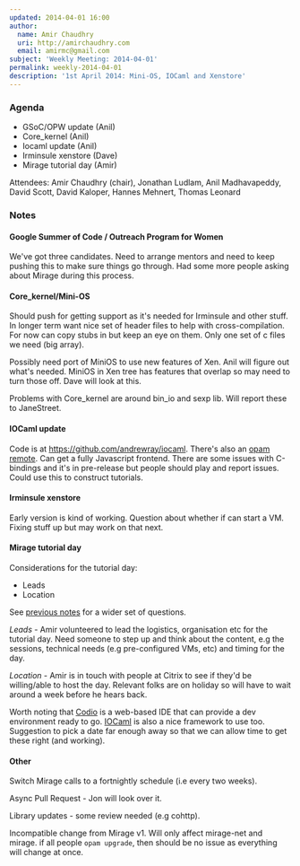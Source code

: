 ```yaml
---
updated: 2014-04-01 16:00
author:
  name: Amir Chaudhry
  uri: http://amirchaudhry.com
  email: amirmc@gmail.com
subject: 'Weekly Meeting: 2014-04-01'
permalink: weekly-2014-04-01
description: '1st April 2014: Mini-OS, IOCaml and Xenstore'
---
```


### Agenda ###

* GSoC/OPW update (Anil)
* Core_kernel (Anil)
* Iocaml update (Anil)
* Irminsule xenstore (Dave)
* Mirage tutorial day (Amir)

Attendees: Amir Chaudhry (chair), Jonathan Ludlam, Anil Madhavapeddy,
David Scott, David Kaloper, Hannes Mehnert, Thomas Leonard

### Notes ###

#### Google Summer of Code / Outreach Program for Women ####

We've got three candidates.  Need to arrange mentors and need to keep
pushing this to make sure things go through. Had some more people asking
about Mirage during this process.


#### Core_kernel/Mini-OS ####

Should push for getting support as it's needed for Irminsule and other stuff.
In longer term want nice set of header files to help with cross-compilation.
For now can copy stubs in but keep an eye on them. Only one set of c files
we need (big array).

Possibly need port of MiniOS to use new features of Xen.  Anil will figure
out what's needed. MiniOS in Xen tree has features that overlap so may need
to turn those off. Dave will look at this.

Problems with Core_kernel are around bin_io and sexp lib. Will report these
to JaneStreet. 


#### IOCaml update ####

Code is at https://github.com/andrewray/iocaml.  There's also an
[opam remote][]. Can get a fully Javascript frontend. There are some issues
with C-bindings and it's in pre-release but people should play and report
issues. Could use this to construct tutorials.

[opam remote]: https://github.com/andrewray/opam

#### Irminsule xenstore ####

Early version is kind of working.  Question about whether if can start a VM.
Fixing stuff up but may work on that next.  


#### Mirage tutorial day ####

Considerations for the tutorial day:

- Leads
- Location

See [previous notes][] for a wider set of questions.

*Leads* - Amir volunteered to lead the logistics, organisation etc for the
tutorial day.  Need someone to step up and think about the content, e.g the
sessions, technical needs (e.g pre-configured VMs, etc) and timing for the
day.

*Location* - Amir is in touch with people at Citrix to see if they'd be
willing/able to host the day.  Relevant folks are on holiday so will have to
wait around a week before he hears back.

Worth noting that [Codio][] is a web-based IDE that can provide a dev
environment ready to go. [IOCaml][] is also a nice framework to use too.
Suggestion to pick a date far enough away so that we can allow time to get
these right (and working).

[previous notes]: /wiki/weekly-2014-03-18#Mirage-tutorial-day
[Codio]: https://codio.com
[IOCaml]: https://github.com/andrewray/iocaml


#### Other ####

Switch Mirage calls to a fortnightly schedule (i.e every two weeks).

Async Pull Request - Jon will look over it.

Library updates - some review needed (e.g cohttp).

Incompatible change from Mirage v1.  Will only affect mirage-net and mirage.
if all people `opam upgrade`, then should be no issue as everything will
change at once.

